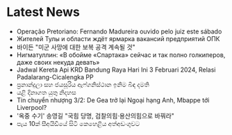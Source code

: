 # Latest News
-  Operação Pretoriano: Fernando Madureira ouvido pelo juiz este sábado
-  Жителей Тулы и области ждёт ярмарка вакансий предприятий ОПК
-  바이든 "미군 사망에 대한 보복 공격 계속될 것"
-  Нигматуллин: «В обойме «Спартака» сейчас и так полно голкиперов, даже своих некуда девать»
-  Jadwal Kereta Api KRD Bandung Raya Hari Ini 3 Februari 2024, Relasi Padalarang-Cicalengka PP
-  ප්‍රනාන්දුලා සහ ජයසූරිය ඇෆ්ගනිස්ථාන ඉනිම බිඳ දමති
-  යළි දිනාගත යුතු නිදහස
-  Tin chuyển nhượng 3/2: De Gea trở lại Ngoại hạng Anh, Mbappe tới Liverpool?
-  '옥중 수기' 송영길 "국힘 당명, 검찰의힘·용산의힘으로 바꿔라"
-  පැය 10ක් සීඅයිඩීයේ සිටි කෙහෙළිය අත්අඩංගුවට
